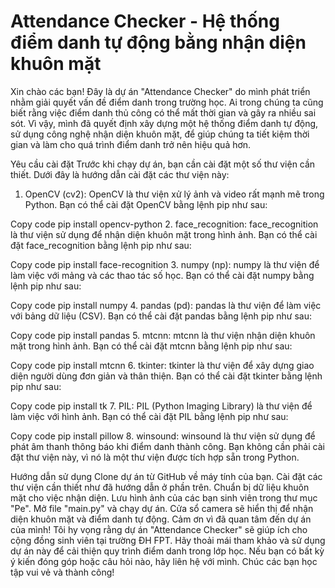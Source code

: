 # Attendance Checker - Hệ thống điểm danh tự động bằng nhận diện khuôn mặt
Xin chào các bạn!
Đây là dự án "Attendance Checker" do mình phát triển nhằm giải quyết vấn đề điểm danh trong trường học. Ai trong chúng ta cũng biết rằng việc điểm danh thủ công có thể mất thời gian và gây ra nhiều sai sót. Vì vậy, mình đã quyết định xây dựng một hệ thống điểm danh tự động, sử dụng công nghệ nhận diện khuôn mặt, để giúp chúng ta tiết kiệm thời gian và làm cho quá trình điểm danh trở nên hiệu quả hơn.

Yêu cầu cài đặt
Trước khi chạy dự án, bạn cần cài đặt một số thư viện cần thiết. Dưới đây là hướng dẫn cài đặt các thư viện này:

1. OpenCV (cv2):
OpenCV là thư viện xử lý ảnh và video rất mạnh mẽ trong Python. Bạn có thể cài đặt OpenCV bằng lệnh pip như sau:

Copy code
pip install opencv-python
2. face_recognition:
face_recognition là thư viện sử dụng để nhận diện khuôn mặt trong hình ảnh. Bạn có thể cài đặt face_recognition bằng lệnh pip như sau:

Copy code
pip install face-recognition
3. numpy (np):
numpy là thư viện để làm việc với mảng và các thao tác số học. Bạn có thể cài đặt numpy bằng lệnh pip như sau:

Copy code
pip install numpy
4. pandas (pd):
pandas là thư viện để làm việc với bảng dữ liệu (CSV). Bạn có thể cài đặt pandas bằng lệnh pip như sau:

Copy code
pip install pandas
5. mtcnn:
mtcnn là thư viện nhận diện khuôn mặt trong hình ảnh. Bạn có thể cài đặt mtcnn bằng lệnh pip như sau:

Copy code
pip install mtcnn
6. tkinter:
tkinter là thư viện để xây dựng giao diện người dùng đơn giản và thân thiện. Bạn có thể cài đặt tkinter bằng lệnh pip như sau:

Copy code
pip install tk
7. PIL:
PIL (Python Imaging Library) là thư viện để làm việc với hình ảnh. Bạn có thể cài đặt PIL bằng lệnh pip như sau:

Copy code
pip install pillow
8. winsound:
winsound là thư viện sử dụng để phát âm thanh thông báo khi điểm danh thành công. Bạn không cần phải cài đặt thư viện này, vì nó là một thư viện được tích hợp sẵn trong Python.

Hướng dẫn sử dụng
Clone dự án từ GitHub về máy tính của bạn.
Cài đặt các thư viện cần thiết như đã hướng dẫn ở phần trên.
Chuẩn bị dữ liệu khuôn mặt cho việc nhận diện. Lưu hình ảnh của các bạn sinh viên trong thư mục "Pe".
Mở file "main.py" và chạy dự án.
Cửa sổ camera sẽ hiển thị để nhận diện khuôn mặt và điểm danh tự động.
Cảm ơn vì đã quan tâm đến dự án của mình!
Tôi hy vọng rằng dự án "Attendance Checker" sẽ giúp ích cho cộng đồng sinh viên tại trường ĐH FPT. Hãy thoải mái tham khảo và sử dụng dự án này để cải thiện quy trình điểm danh trong lớp học. Nếu bạn có bất kỳ ý kiến đóng góp hoặc câu hỏi nào, hãy liên hệ với mình. Chúc các bạn học tập vui vẻ và thành công!
